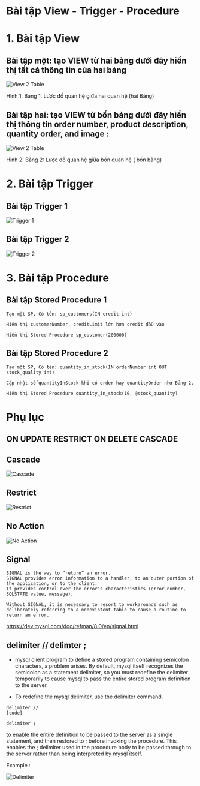 # Bài tập View - Trigger - Procedure

# 1. Bài tập View
## Bài tập một: tạo VIEW từ hai bảng dưới đây hiển thị tất cả thông tin của hai bảng

![View 2 Table ](https://nglthu.github.io/Database/img/view2T.png)

Hình 1: Bảng 1: Lược đồ quan hệ giữa hai quan hệ (hai Bảng)

## Bài tập hai: tạo VIEW từ bốn bảng dưới đây hiển thị thông tin order number, product description, quantity order, and image :


![View 2 Table ](https://nglthu.github.io/Database/img/view4T.png)

Hình 2: Bảng 2: Lược đồ quan hệ giữa bốn quan hệ ( bốn bảng)

# 2. Bài tập Trigger
## Bài tập Trigger 1
![Trigger 1 ](https://nglthu.github.io/Database/img/trigger1.png)

## Bài tập Trigger 2
![Trigger 2 ](https://nglthu.github.io/Database/img/trigger2.png)

# 3. Bài tập Procedure
## Bài tập Stored Procedure 1
```
Tạo một SP, Có tên:	sp_customers(IN credit int)

Hiển thị customerNumber, creditLimit lớn hơn credit đầu vào

Hiển thị Stored Procedure sp_customer(200000)

```
## Bài tập Stored Procedure 2
```
Tạo một SP, Có tên:	quantity_in_stock(IN orderNumber int OUT stock_quality int)

Cập nhật số quantityInStock khi có order hay quantityOrder như Bảng 2. 

Hiển thị Stored Procedure quantity_in_stock(10, @stock_quantity)

```

# Phụ lục

## ON UPDATE RESTRICT ON DELETE CASCADE

## Cascade
![Cascade](https://nglthu.github.io/Database/img/cascade.png)

## Restrict

![Restrict](https://nglthu.github.io/Database/img/restrict.png)

## No Action


![No Action](https://nglthu.github.io/Database/img/noAction.png)

## Signal

```
SIGNAL is the way to “return” an error.
SIGNAL provides error information to a handler, to an outer portion of the application, or to the client.
It provides control over the error's characteristics (error number, SQLSTATE value, message).

Without SIGNAL, it is necessary to resort to workarounds such as deliberately referring to a nonexistent table to cause a routine to return an error.

```
https://dev.mysql.com/doc/refman/8.0/en/signal.html
## delimiter // delimter ;

+ mysql client program to define a stored program containing semicolon characters, a problem arises. By default, mysql itself recognizes the semicolon as a statement delimiter, so you must redefine the delimiter temporarily to cause mysql to pass the entire stored program definition to the server.

+ To redefine the mysql delimiter, use the delimiter command.
  
```
delimiter //
[code]

delimiter ;

  ```

to enable the entire definition to be passed to the server as a single statement, and then restored to ; before invoking the procedure.
This enables the ; delimiter used in the procedure body to be passed through to the server rather than being interpreted by mysql itself.

Example :

![Delimiter](https://nglthu.github.io/Database/img/delimiter.png)
